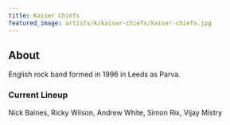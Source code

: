 ```yaml
---
title: Kaiser Chiefs
featured_image: artists/k/kaiser-chiefs/kaiser-chiefs.jpg
---
```

## About

English rock band formed in 1996 in Leeds as Parva.

### Current Lineup

Nick Baines, Ricky Wilson, Andrew White, Simon Rix, Vijay Mistry

